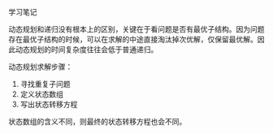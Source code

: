 学习笔记

动态规划和递归没有根本上的区别，关键在于看问题是否有最优子结构。因为问题存在最优子结构的时候，可以在求解的中途直接淘汰掉次优解，仅保留最优解。因此动态规划的时间复杂度往往会低于普通递归。

动态规划求解步骤：
1. 寻找重复子问题
2. 定义状态数组
3. 写出状态转移方程

状态数组的含义不同，则最终的状态转移方程也会不同。
